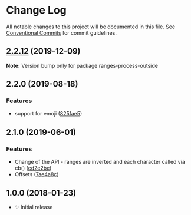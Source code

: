 # Change Log

All notable changes to this project will be documented in this file.
See [Conventional Commits](https://conventionalcommits.org) for commit guidelines.

## [2.2.12](https://gitlab.com/codsen/codsen/compare/ranges-process-outside@2.2.11...ranges-process-outside@2.2.12) (2019-12-09)

**Note:** Version bump only for package ranges-process-outside





## 2.2.0 (2019-08-18)

### Features

- support for emoji ([825fae5](https://gitlab.com/codsen/codsen/commit/825fae5))

## 2.1.0 (2019-06-01)

### Features

- Change of the API - ranges are inverted and each character called via cb() ([cd2e2be](https://gitlab.com/codsen/codsen/commit/cd2e2be))
- Offsets ([7ae4a8c](https://gitlab.com/codsen/codsen/commit/7ae4a8c))

## 1.0.0 (2018-01-23)

- ✨ Initial release
